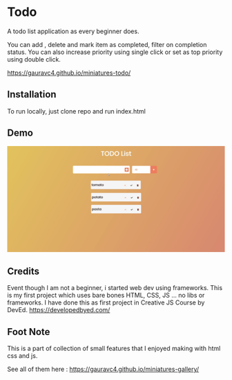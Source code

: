 # Todo
A todo list application as every beginner does.

You can add , delete and mark item as completed, filter on completion status.
You can also increase priority using single click or set as top priority using double click.

https://gauravc4.github.io/miniatures-todo/

## Installation
To run locally, just clone repo and run index.html

## Demo
![Todo Demo](./demo/demo.gif)

## Credits
Event though I am not a beginner, i started web dev using frameworks.
This is my first project which uses bare bones HTML, CSS, JS ... no libs or frameworks.
I have done this as first project in Creative JS Course by DevEd.
https://developedbyed.com/

## Foot Note
This is a part of collection of small features that I enjoyed making with html css and js.

See all of them here : https://gauravc4.github.io/miniatures-gallery/
